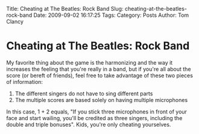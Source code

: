 Title: Cheating at The Beatles: Rock Band
Slug: cheating-at-the-beatles-rock-band
Date: 2009-09-02 16:17:25
Tags: 
Category: Posts
Author: Tom Clancy

# Cheating at The Beatles: Rock Band

My favorite thing about the game is the harmonizing and the way it increases the feeling that you're really in a band, but if you're all about the score (or bereft of friends), feel free to take advantage of these two pieces of information:
<ol>
	<li>The different singers do not have to sing different parts</li>
	<li>The multiple scores are based solely on having multiple microphones</li>
</ol>

In this case, 1 + 2 equals, "If you stick three microphones in front of your face and start wailing, you'll be credited as three singers, including the double and triple bonuses". Kids, you're only cheating yourselves.
